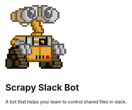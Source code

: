 ![Scrapy image like wall-e](./scrapy@200.png)

# Scrapy Slack Bot

A bot that helps your team to control shared files in slack.
